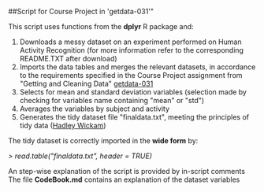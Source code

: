 
##Script for Course Project in 'getdata-031'"

This script uses functions from the **dplyr** R package and:

1. Downloads a messy dataset on an experiment performed on Human Activity Recognition (for more information refer to the corresponding README.TXT after download)
2. Imports the data tables and merges the relevant datasets, in accordance to the requirements specified in the Course Project assignment from "Getting and Cleaning Data" [getdata-031](https://class.coursera.org/getdata-031/human_grading)
3. Selects for mean and standard deviation variables (selection made by checking for variables name containing "mean" or "std")
4. Averages the variables by subject and activity
5. Generates the tidy dataset file "finaldata.txt", meeting the principles of tidy data ([Hadley Wickam](http://www.jstatsoft.org/v59/i10/paper))

The tidy dataset is correctly imported in the **wide form** by:

*> read.table("finaldata.txt", header = TRUE)*

An step-wise explanation of the script is provided by in-script comments
The file **CodeBook.md** contains an explanation of the dataset variables

